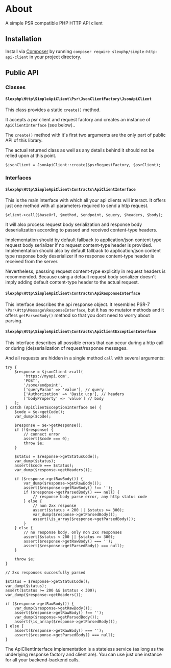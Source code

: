 # About

A simple PSR compatible PHP HTTP API client

## Installation

Install via [Composer](https://getcomposer.org/) by running `composer require slexphp/simple-http-api-client` in your project directory.

## Public API

### Classes

#### `Slexphp\Http\SimpleApiClient\Psr\JsonClientFactory\JsonApiClient`

This class provides a static `create()` method.

It accepts a psr client and request factory and creates an instance of `ApiClientInterface` (see below)..

The `create()` method with it's first two arguments are the only part of public API of this library.

The actual returned class as well as any details behind it should not be relied upon at this point.

```
$jsonClient = JsonApiClient::create($psrRequestFactory, $psrClient);
```

### Interfaces

#### `Slexphp\Http\SimpleApiClient\Contracts\ApiClientInterface`

This is the main interface with which all your api clients will interact. 
It offers just one method with all parameters required to send a http request.

```
$client->call($baseUrl, $method, $endpoint, $query, $headers, $body);
```

It will also process request body serialization and response body deserialization
according to passed and received content-type headers.

Implementation should by default fallback to application/json content type 
request body serializer if no request content-type header is provided.
Implementation should also by default fallback to application/json content type
response body deserializer if no response content-type header is received from the server.

Nevertheless, passsing request content-type explicitly in request headers is recommended.
Because using a default request body serializer doesn't imply adding default content-type
header to the actual request.

#### `Slexphp\Http\SimpleApiClient\Contracts\ApiResponseInterface`

This interface describes the api response object.
It resembles PSR-7 `\Psr\Http\Message\ResponseInterface`, but it has no mutator methods
and it offers `getParsedBody()` method so that you dont need to worry about parsing.

#### `Slexphp\Http\SimpleApiClient\Contracts\ApiClientExceptionInterface`

This interface describes all possible errors that can occur during a http call
or during (de)serialization of request/response messages.


And all requests are hidden in a single method `call` with several arguments:
```
try {
    $response = $jsonClient->call(
        'https://myapi.com',
        'POST',
        '/some/endpoint',
        ['queryParam' => 'value'], // query
        ['Authorization' => 'Basic u:p'], // headers
        ['bodyProperty' => 'value'] // body
    );
} catch (ApiClientExceptionInterface $e) {
    $code = $e->getCode();
    var_dump($code);
    
    $response = $e->getResponse();
    if (!$response) {
        // connect error
        assert($code === 0);
        throw $e;
    }
    
    $status = $response->getStatusCode();
    var_dump($status);
    assert($code === $status);
    var_dump($response->getHeaders());
    
    if ($response->getRawBody()) {
        var_dump($response->getRawBody());
        assert($response->getRawBody() !== '');
        if ($response->getParsedBody() === null) {
            // response body parse error, any http status code
        } else {
            // non 2xx response
            assert($status < 200 || $status >= 300);
            var_dump($response->getParsedBody());
            assert(\is_array($response->getParsedBody());
        }
    } else {
        // no response body, only non 2xx responses
        assert($status < 200 || $status >= 300);
        assert($response->getRawBody() === '');
        assert($response->getParsedBody() === null);        
    }
    
    throw $e;
}

// 2xx responses succesfully parsed

$status = $response->getStatusCode();
var_dump($status);
assert($status >= 200 && $status < 300);
var_dump($response->getHeaders());

if ($response->getRawBody()) {
    var_dump($response->getRawBody());
    assert($response->getRawBody() !== '');
    var_dump($response->getParsedBody());
    assert(\is_array($response->getParsedBody());
} else {
    assert($response->getRawBody() === '');
    assert($response->getParsedBody() === null);        
}
```

The ApiClientInterface implementation is a stateless service (as long as the underlying response factory and client are).
You can use just one instance for all your backend-backend calls.
